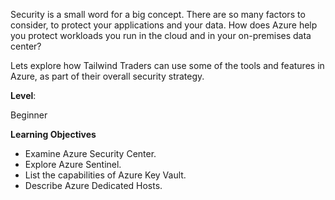 Security is a small word for a big concept. There are so many factors to consider, to protect your applications and your data. How does Azure help you protect workloads you run in the cloud and in your on-premises data center?  

Lets explore how Tailwind Traders can use some of the tools and features in Azure, as part of their overall security strategy. 

**Level**: 

Beginner

**Learning Objectives**

+ Examine Azure Security Center.
+ Explore Azure Sentinel.
+ List the capabilities of Azure Key Vault.
+ Describe Azure Dedicated Hosts.

